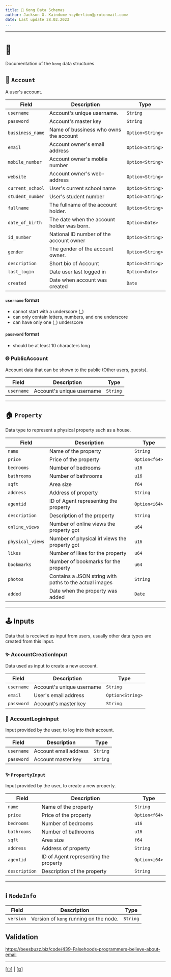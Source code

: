 ```yaml
---
title: 📄 Kong Data Schemas
author: Jackson G. Kaindume <cy6erlion@protonmail.com>
date: Last update 28.02.2023
...
```

---

# 📄

Documentation of the `kong` data structures.

## 👤 `Account`

A user's account.

| Field            | Description                                | Type             |
|------------------|--------------------------------------------|------------------|
| `username`       | Account's unique username.                 | `String`         |
| `password`       | Account's master key                       | `String`         |
| `bussiness_name` | Name of bussiness  who owns the account    | `Option<String>` |
| `email`          | Account owner's email address              | `Option<String>` |
| `mobile_number`  | Account owner's mobile number              | `Option<String>` |
| `website`        | Account owner's web-address                | `Option<String>` |
| `current_school` | User's current school name                 | `Option<String>` |
| `student_number` | User's student number                      | `Option<String>` |
| `fullname`       | The fullname of the account holder.        | `Option<String>` |
| `date_of_birth`  | The date when the account holder was born. | `Option<Date>`   |
| `id_number`      | National ID number of the account owner    | `Option<String>` |
| `gender`         | The gender of the account owner.           | `Option<String>` |
| `description`    | Short bio of Account                       | `Option<String>` |
| `last_login`     | Date user last logged in                   | `Option<Date>`   |
| `created`        | Date when account was created              | `Date`           |


#### `username` format

- cannot start with a underscore (_)
- can only contain letters, numbers, and one underscore
- can have only one (_) underscore


#### `password` format

- should be at least 10 characters long

### 🌐 PublicAccount

Account data that can be shown to the public (Other users, guests).

| Field              | Description               | Type     |
|--------------------|---------------------------|----------|
| `username`         | Account's unique username | `String` |

---

## 🏠 `Property`

Data type to represent a physical property such as a house.

| Field           | Description                                            | Type          |
|-----------------|--------------------------------------------------------|---------------|
| `name`          | Name of the property                                   | `String`      |
| `price`         | Price of the property                                  | `Option<f64>` |
| `bedrooms`      | Number of bedrooms                                     | `u16`         |
| `bathrooms`     | Number of bathrooms                                    | `u16`         |
| `sqft`          | Area size                                              | `f64`         |
| `address`       | Address of property                                    | `String`      |
| `agentid`       | ID of Agent representing the property                  | `Option<i64>` |
| `description`   | Description of the property                            | `String`      |
| `online_views`  | Number of online views the property got                | `u64`         |
| `physical_views` | Number of physical irl views the property got          | `u16`         |
| `likes`         | Number of likes for the property                       | `u64`         |
| `bookmarks`     | Number of bookmarks for the property                   | `u64`         |
| `photos`        | Contains a JSON string with paths to the actual images | `String`      |
| `added`         | Date when the property was added                       | `Date`        |

---

## 🕹️ Inputs

Data that is received as input from users, usually other data types are
created from this input.

### ✨ AccountCreationInput

Data used as input to create a new account.

| Field      | Description               | Type             |
|------------|---------------------------|------------------|
| `username` | Account's unique username | `String`         |
| `email`    | User's email address      | `Option<String>` |
| `password` | Account's master key      | `String`         |

### 🔑 AccountLoginInput

Input provided by the user, to log into their account.

| Field      | Description           | Type     |
|------------|-----------------------|----------|
| `username` | Account email address | `String` |
| `password` | Account master key    | `String` |

### ✨ `PropertyInput`

Input provided by the user, to create a new property.

| Field           | Description                                            | Type          |
|-----------------|--------------------------------------------------------|---------------|
| `name`          | Name of the property                                   | `String`      |
| `price`         | Price of the property                                  | `Option<f64>` |
| `bedrooms`      | Number of bedrooms                                     | `u16`         |
| `bathrooms`     | Number of bathrooms                                    | `u16`         |
| `sqft`          | Area size                                              | `f64`         |
| `address`       | Address of property                                    | `String`      |
| `agentid`       | ID of Agent representing the property                  | `Option<i64>` |
| `description`   | Description of the property                            | `String`      |

___

## ℹ️ `NodeInfo`

| Field     | Description                                   | Type     |
|-----------|-----------------------------------------------|----------|
| `version` | Version of `kong`  running on the node. | `String` |

## Validation

<https://beesbuzz.biz/code/439-Falsehoods-programmers-believe-about-email>

---

[[⬡]](./index.html) | [[⧉]](https://kwatafana.codeberg.page/)

